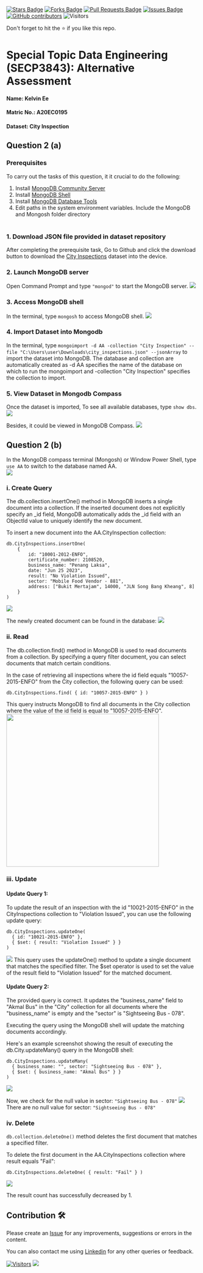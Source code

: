 <a href="https://github.com/drshahizan/SECP3843/stargazers"><img src="https://img.shields.io/github/stars/drshahizan/SECP3843" alt="Stars Badge"/></a>
<a href="https://github.com/drshahizan/SECP3843/network/members"><img src="https://img.shields.io/github/forks/drshahizan/SECP3843" alt="Forks Badge"/></a>
<a href="https://github.com/drshahizan/SECP3843/pulls"><img src="https://img.shields.io/github/issues-pr/drshahizan/SECP3843" alt="Pull Requests Badge"/></a>
<a href="https://github.com/drshahizan/SECP3843/issues"><img src="https://img.shields.io/github/issues/drshahizan/SECP3843" alt="Issues Badge"/></a>
<a href="https://github.com/drshahizan/SECP3843/graphs/contributors"><img alt="GitHub contributors" src="https://img.shields.io/github/contributors/drshahizan/SECP3843?color=2b9348"></a>
![Visitors](https://api.visitorbadge.io/api/visitors?path=https%3A%2F%2Fgithub.com%2Fdrshahizan%2FSECP3843&labelColor=%23d9e3f0&countColor=%23697689&style=flat)

Don't forget to hit the :star: if you like this repo.

# Special Topic Data Engineering (SECP3843): Alternative Assessment

#### Name: Kelvin Ee
#### Matric No.: A20EC0195
#### Dataset: City Inspection

## Question 2 (a)

### Prerequisites
To carry out the tasks of this question, it it crucial to do the following:
1. Install [MongoDB Community Server](https://www.mongodb.com/try/download/community)
2. Install [MongoDB Shell](https://www.mongodb.com/try/download/shell)
3. Install [MongoDB Database Tools](https://www.mongodb.com/try/download/database-tools)
4. Edit paths in the system environment variables. Include the MongoDB and Mongosh folder directory
<br></br>

### 1. Download JSON file provided in dataset repository
After completing the prerequisite task, Go to Github and click the download button to download the [City Inspections](https://github.com/drshahizan/dataset/tree/main/mongodb/08-city_inspections) dataset into the device.

### 2. Launch MongoDB server
Open Command Prompt and type `"mongod"` to start the MongoDB server.
<img  src="./files/images/mongod.png"></img>

### 3. Access MongoDB shell
In the terminal, type `mongosh` to access MongoDB shell.
<img  src="./files/images/mongosh.png"></img>



### 4. Import Dataset into Mongodb
In the terminal, type `mongoimport -d AA -collection "City Inspection" --file "C:\Users\user\Downloads\city_inspections.json" --jsonArray`
 to import the dataset into MongoDB. 
 The database and collection are automatically created as -d AA specifies the name of the database on which to run the mongoimport and -collection "City Inspection" specifies the collection to import.

### 5. View Dataset in Mongodb Compass
Once the dataset is imported, To see all available databases, type `show dbs`.<br>
<img  src="./files/images/showdbs.png"></img>

Besides, it could be viewed in MongoDB Compass.
<img  src="./files/images/importsuccess.png"></img>

## Question 2 (b)
In the MongoDB compass terminal (Mongosh) or Window Power Shell, type `use AA` to switch to the database named AA.<br>
<img  src="./files/images/useAA.png"></img>

### i. Create Query
The db.collection.insertOne() method in MongoDB inserts a single document into a collection. If the inserted document does not explicitly specify an _id field, MongoDB automatically adds the _id field with an ObjectId value to uniquely identify the new document.

To insert a new document into the AA.CityInspection collection:
```
db.CityInspections.insertOne(
    {
        id: "10001-2012-ENFO",
        certificate_number: 2108520,
        business_name: "Penang Laksa",
        date: "Jun 25 2023",
        result: "No Violation Issued",
        sector: "Mobile Food Vendor - 881",
        address: ["Bukit Mertajam", 14000, "JLN Song Bang Kheang", 8]
    }
)
```
<img  src="./files/images/insertone.png"></img>

The newly created document can be found in the database:
<img  src="./files/images/insertonefound.png"></img>

### ii. Read
The db.collection.find() method in MongoDB is used to read documents from a collection. By specifying a query filter document, you can select documents that match certain conditions.

In the case of retrieving all inspections where the id field equals "10057-2015-ENFO" from the City collection, the following query can be used:
```
db.CityInspections.find( { id: "10057-2015-ENFO" } )
```
This query instructs MongoDB to find all documents in the City collection where the value of the id field is equal to "10057-2015-ENFO".
<img  height="400px" src="./files/images/find.png"></img>

### iii. Update 
#### Update Query 1:
To update the result of an inspection with the id "10021-2015-ENFO" in the CityInspections collection to "Violation Issued", you can use the following update query:
```
db.CityInspections.updateOne(
  { id: "10021-2015-ENFO" },
  { $set: { result: "Violation Issued" } }
)
```
<img  src="./files/images/updateone.png"></img>
This query uses the updateOne() method to update a single document that matches the specified filter. The $set operator is used to set the value of the result field to "Violation Issued" for the matched document.

#### Update Query 2:
The provided query is correct. It updates the "business_name" field to "Akmal Bus" in the "City" collection for all documents where the "business_name" is empty and the "sector" is "Sightseeing Bus - 078".

Executing the query using the MongoDB shell will update the matching documents accordingly.

Here's an example screenshot showing the result of executing the db.City.updateMany() query in the MongoDB shell:

```
db.CityInspections.updateMany(
  { business_name: "", sector: "Sightseeing Bus - 078" },
  { $set: { business_name: "Akmal Bus" } }
)
```
<img  src="./files/images/updatemany.png"></img>

Now, we check for the null value in sector: `"Sightseeing Bus - 078"`
<img  src="./files/images/checknull.png"></img>
There are no null value for sector: `"Sightseeing Bus - 078"`

### iv. Delete
`db.collection.deleteOne()` method deletes the first document that matches a specified filter.

To delete the first document in the AA.CityInspections collection where result equals "Fail":
```
db.CityInspections.deleteOne( { result: "Fail" } )
```
<img  src="./files/images/deleteone.png"></img>

The result count has successfully decreased by 1.

## Contribution 🛠️
Please create an [Issue](https://github.com/drshahizan/special-topic-data-engineering/issues) for any improvements, suggestions or errors in the content.

You can also contact me using [Linkedin](https://www.linkedin.com/in/drshahizan/) for any other queries or feedback.

[![Visitors](https://api.visitorbadge.io/api/visitors?path=https%3A%2F%2Fgithub.com%2Fdrshahizan&labelColor=%23697689&countColor=%23555555&style=plastic)](https://visitorbadge.io/status?path=https%3A%2F%2Fgithub.com%2Fdrshahizan)
![](https://hit.yhype.me/github/profile?user_id=81284918)




